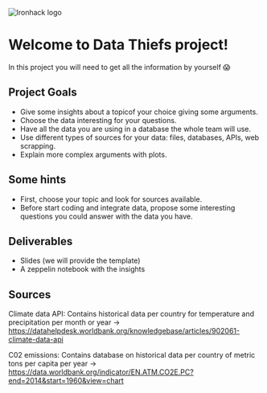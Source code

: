 
![Ironhack logo](https://i.imgur.com/1QgrNNw.png)

# Welcome to Data Thiefs project!

In this project you will need to get all the information by yourself :scream: 

## Project Goals

* Give some insights about a topicof your choice giving some arguments.
* Choose the data interesting for your questions. 
* Have all the data you are using in a database the whole team will use.
* Use different types of sources for your data: files, databases, APIs, web scrapping.
* Explain more complex arguments with plots.


## Some hints
* First, choose your topic and look for sources available.
* Before start coding and integrate data, propose some interesting questions you could answer with the data you have.


## Deliverables
* Slides (we will provide the template)
* A zeppelin notebook with the insights

## Sources
Climate data API: Contains historical data per country for temperature and precipitation per month or year -> https://datahelpdesk.worldbank.org/knowledgebase/articles/902061-climate-data-api

C02 emissions: Contains database on historical data per country of metric tons per capita per year -> https://data.worldbank.org/indicator/EN.ATM.CO2E.PC?end=2014&start=1960&view=chart
